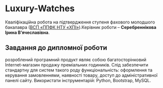 # Luxury-Watches

Кваліфікаційна робота на підтвердження ступеня фахового молодшого  бакалавра ([ВСП «ППФК НТУ «ХПІ»](http://polytechnic.poltava.ua)).Керівник роботи – **Серебреннікова Ірина В’ячеславівна**.

## Завдання до дипломної роботи
розроблений програмний продукт являє собою багатосторінковий Internet-магазин продажу преміальних годиників. Слід забезпечити стандартну для систем такого роду функціональність: оформлення та керування замовленнями, наявності товару, доступ до адміністративної панелі сайту. Використати інструментарій: Python, Bootstrap, MySQL.

